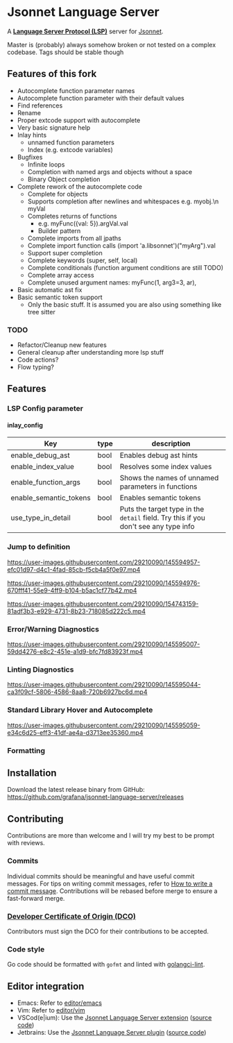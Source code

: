 # Jsonnet Language Server

A **[Language Server Protocol (LSP)](https://langserver.org)** server for [Jsonnet](https://jsonnet.org).

Master is (probably) always somehow broken or not tested on a complex codebase. Tags should be stable though

## Features of this fork

 * Autocomplete function parameter names
 * Autocomplete function parameter with their default values
 * Find references
 * Rename
 * Proper extcode support with autocomplete
 * Very basic signature help
 * Inlay hints
   * unnamed function parameters
   * Index (e.g. extcode variables)
 * Bugfixes
    * Infinite loops
    * Completion with named args and objects without a space
    * Binary Object completion
  * Complete rework of the autocomplete code
    * Complete for objects
    * Supports completion after newlines and whitespaces e.g. myobj.\n  myVal
    * Completes returns of functions
      * e.g. myFunc({val: 5}).argVal.val
      * Builder pattern
    * Complete imports from all jpaths
    * Complete import function calls (import 'a.libsonnet')("myArg").val
    * Support super completion
    * Complete keywords (super, self, local)
    * Complete conditionals (function argument conditions are still TODO)
    * Complete array access
    * Complete unused argument names: myFunc(1, arg3=3, ar<complete>),
  * Basic automatic ast fix
  * Basic semantic token support
    * Only the basic stuff. It is assumed you are also using something like tree sitter

### TODO
 * Refactor/Cleanup new features
 * General cleanup after understanding more lsp stuff
 * Code actions?
 * Flow typing?

## Features

### LSP Config parameter

#### inlay_config
| Key    | type | description |
| -------- | ------- | ------- |
| enable_debug_ast | bool    | Enables debug ast hints |
| enable_index_value | bool     | Resolves some index values |
| enable_function_args    | bool    | Shows the names of unnamed parameters in functions |
| enable_semantic_tokens    | bool    | Enables semantic tokens |
| use_type_in_detail    | bool    | Puts the target type in the `detail` field. Try this if you don't see any type info |


### Jump to definition

https://user-images.githubusercontent.com/29210090/145594957-efc01d97-d4c1-4fad-85cb-f5cb4a5f0e97.mp4

https://user-images.githubusercontent.com/29210090/145594976-670fff41-55e9-4ff9-b104-b5ac1cf77b42.mp4

https://user-images.githubusercontent.com/29210090/154743159-81adf3b3-e929-4731-8b23-718085d222c5.mp4

### Error/Warning Diagnostics

https://user-images.githubusercontent.com/29210090/145595007-59dd4276-e8c2-451e-a1d9-bfc7fd83923f.mp4

### Linting Diagnostics

https://user-images.githubusercontent.com/29210090/145595044-ca3f09cf-5806-4586-8aa8-720b6927bc6d.mp4

### Standard Library Hover and Autocomplete

https://user-images.githubusercontent.com/29210090/145595059-e34c6d25-eff3-41df-ae4a-d3713ee35360.mp4

### Formatting

## Installation

Download the latest release binary from GitHub: https://github.com/grafana/jsonnet-language-server/releases

## Contributing

Contributions are more than welcome and I will try my best to be prompt
with reviews.

### Commits

Individual commits should be meaningful and have useful commit messages.
For tips on writing commit messages, refer to [How to write a commit
message](https://chris.beams.io/posts/git-commit/). Contributions will
be rebased before merge to ensure a fast-forward merge.

### [Developer Certificate of Origin (DCO)](https://github.com/probot/dco#how-it-works)

Contributors must sign the DCO for their contributions to be accepted.

### Code style

Go code should be formatted with `gofmt` and linted with
[golangci-lint](https://golangci-lint.run/).

## Editor integration

* Emacs: Refer to [editor/emacs](editor/emacs)
* Vim: Refer to [editor/vim](editor/vim)
* VSCod(e|ium): Use the [Jsonnet Language Server extension](https://marketplace.visualstudio.com/items?itemName=Grafana.vscode-jsonnet) ([source code](https://github.com/grafana/vscode-jsonnet))
* Jetbrains: Use the [Jsonnet Language Server plugin](https://plugins.jetbrains.com/plugin/18752-jsonnet-language-server) ([source code](https://github.com/zzehring/intellij-jsonnet))
